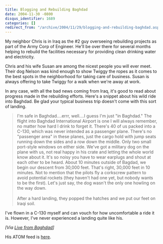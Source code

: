 ```yaml
---
title: Blogging and Rebuilding Baghdad
date: 2004-11-30 -0800
disqus_identifier: 1689
categories: []
redirect_from: "/archive/2004/11/29/blogging-and-rebuilding-baghdad.aspx/"
---
```


My neighbor Chris is in Iraq as the \#2 guy overseeing rebuilding
projects as part of the Army Corp of Engineer. He'll be over there for
several months helping to rebuild the facilities necessary for providing
clean drinking water and electricity.

Chris and his wife Susan are among the nicest people you will ever meet.
Their dog Nelson was kind enough to show Twiggy the ropes as it comes to
the best spots in the neighborhood for taking care of business. Susan is
always offering to take Twiggy for a walk when we're away at work.

In any case, with all the bad news coming from Iraq, it's good to read
about progress made in the rebuilding efforts. Here's a snippet about
his wild ride into Baghdad. Be glad your typical business trip doesn't
come with this sort of landing.

> I'm safe in Baghdad....errr, well....I guess I'm just "in Baghdad."
> The flight into Baghdad International Airport is one I will always
> remember, no matter how hard I drink to forget it. There's 40 of us
> packed into a C-130, which was never intended as a passenger plane.
> There's no "passenger area" in these planes, just the cargo hold with
> jump seats running down the sides and a row down the middle. Only two
> small port-style windows on either side. We've got a military dog on
> the plane with us, not real happy in his crate and letting the whole
> world know about it. It's so noisy you have to wear earplugs and shout
> at each other to be heard. About 10 minutes outside of Bagdad, we
> begin our descent from 30,000 feet. That's right, 30,000 feet in 10
> minutes. Not to mention that the pilots fly a corkscrew pattern to
> avoid potential rockets (they haven't had one yet, but nobody wants to
> be the first). Let's just say, the dog wasn't the only one howling on
> the way down. \
>  \
> After a hard landing, they popped the hatches and we put our feet on
> Iraqi soil.

I've flown in a C-130 myself and can vouch for how uncomfortable a ride
it is. However, I've never experienced a landing quite like his.

*[Via [Live from
Baghdad](http://serjak.blogspot.com/2004/11/beaming-from-baghdad.html)]*

His ATOM feed is [here](http://serjak.blogspot.com/atom.xml).

